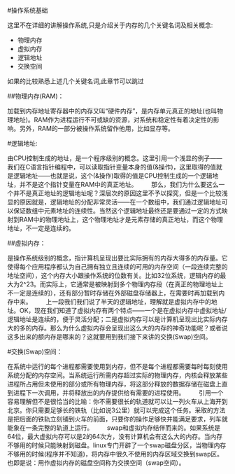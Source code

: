 #操作系统基础

这里不在详细的讲解操作系统,只是介绍关于内存的几个关键名词及相关概念:

- 物理内存
- 虚拟内存
- 逻辑地址
- 交换空间

如果的比较熟悉上述几个关键名词,此章节可以跳过

##物理内存(RAM)：

加载到内存地址寄存器中的内存又叫“硬件内存”，是内存单元真正的地址(也叫物理地址)。RAM作为进程运行不可或缺的资源，对系统和稳定性有着决定性的影响。另外，RAM的一部分被操作系统留作他用，比如显存等。

#逻辑地址:

由CPU控制生成的地址，是一个程序级别的概念。这里引用一个浅显的例子——我们在C语言指针编程中，可以读取指针变量本身的值(&操作)，这里取得的值就是逻辑地址——也就是说，这个(&操作)取得的值是CPU控制生成的一个逻辑地址，并不是这个指针变量在RAM中的真正地址。
  那么，我们为什么要这么一个并不是真正地址的逻辑地址呢？深层次的原因这里不予以探究，但是一个比较浅显的原因就是，逻辑地址的分配非常灵活——在一个数组中，我们通过逻辑地址可以保证数组中元素地址的连续性。当然这个逻辑地址最终还是要通过一定的方式映射到RAM中的物理地址上，这个物理地址才是元素存储的真正地址，而这个物理地址，不一定是连续的。

##虚拟内存：

是操作系统级别的概念，指计算机呈现出要比实际拥有的内存大得多的内存量。它使得每个应用程序都认为自己拥有独立且连续的可用的内存空间（一段连续完整的地址空间），这个内存大小跟操作系统的位数有关。比如32位系统，逻辑内存的最大为2^23。而实际上，它通常是被映射到多个物理内存段（在真正的物理地址上不一定是连续的），还有部分暂时存储在外部磁盘存储器上，在需要时再加载到内存中来。
  上一段我们我们说了半天的逻辑地址，理解就是虚拟内存中的地址。OK，现在我们知道了虚拟内存有两个特点——一个是在虚拟内存中虚拟地址/逻辑地址是连续的，便于灵活分配；二是虚拟内存可以是计算机呈现出比实际内存大的多的内存。那么为什么虚拟内存会呈现出这么大的内存的神奇功能呢？或者说这多出来的额内存是哪来的？这就要用到我们接下来讲的交换(Swap)空间。

#交换(Swap)空间：

在系统中运行的每个进程都需要使用到内存，但不是每个进程都需要每时每刻使用系统分配的内存空间。当系统运行所需内存超过实际的物理内存，内核会释放某些进程所占用但未使用的部分或所有物理内存，将这部分释放的数据存储在磁盘上直到进程下一次调用，并将释放出的内存提供给有需要的进程使用。
  引用一个容易理解但不是很恰当的比喻：你不需要很长的轨道就可以让一列火车从上海开到北京。你只需要足够长的铁轨（比如说3公里）就可以完成这个任务。采取的方法是把后面的铁轨立刻铺到火车的前面，只要你的操作足够快并能满足要求，列车就能象在一条完整的轨道上运行。
  swap和虚拟内存结伴而来的。如果系统是64位，最大虚拟内存可以是2的64次方，没有计算机会有这么大的内存。当内存不够用的时候只能映射到磁盘。linux专门开辟了一个swap磁盘分区，当物理内存不够用的时候(程序并不知道)，将内存中很久不使用的内存区域交换到swap区。也即是说：用作虚拟内存的磁盘空间称为交换空间（swap空间）。
